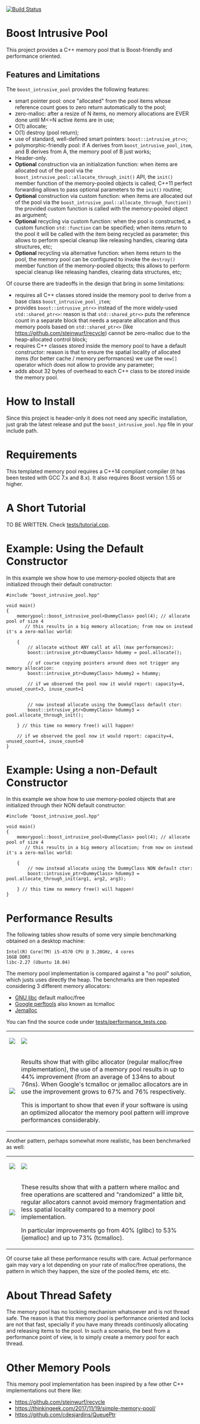 [![Build Status](https://travis-ci.com/f18m/boost-intrusive-pool.svg?branch=master)](https://travis-ci.com/f18m/boost-intrusive-pool)

# Boost Intrusive Pool
This project provides a C++ memory pool that is Boost-friendly and performance oriented.

## Features and Limitations
The `boost_intrusive_pool` provides the following features:
 - smart pointer pool: once "allocated" from the pool items whose reference count goes to zero return
   automatically to the pool;
 - zero-malloc: after a resize of N items, no memory allocations are EVER done until M<=N active
   items are in use;
 - O(1) allocate;
 - O(1) destroy (pool return);
 - use of standard, well-defined smart pointers: `boost::intrusive_ptr<>`;
 - polymorphic-friendly pool: if A derives from `boost_intrusive_pool_item`, and B derives from A, the
   memory pool of B just works;
 - Header-only.
 - **Optional** construction via an initialization function: when items are allocated out of the pool via the 
   `boost_intrusive_pool::allocate_through_init()` API, the `init()` member function of the memory-pooled objects 
   is called; C++11 perfect forwarding allows to pass optional parameters to the `init()` routine;
 - **Optional** construction via custom function: when items are allocated out of the pool via the 
   `boost_intrusive_pool::allocate_through_function()` the provided custom function is called with the memory-pooled 
   object as argument;
 - **Optional** recycling via custom function: when the pool is constructed, a custom function `std::function` can be
   specified; when items return to the pool it will be called with the item being recycled as parameter; this allows
   to perform special cleanup like releasing handles, clearing data structures, etc;
 - **Optional** recycling via alternative function: when items return to the pool, the memory pool can be configured
   to invoke the `destroy()` member function of the memory-pooled objects; this allows
   to perform special cleanup like releasing handles, clearing data structures, etc;

Of course there are tradeoffs in the design that bring in some limitations:
 - requires all C++ classes stored inside the memory pool to derive from a base class `boost_intrusive_pool_item`;
 - provides `boost::intrusive_ptr<>` instead of the more widely-used `std::shared_ptr<>`:
   reason is that `std::shared_ptr<>` puts the reference count in a separate block that needs a separate allocation
   and thus memory pools based on `std::shared_ptr<>` (like https://github.com/steinwurf/recycle) cannot be
   zero-malloc due to the heap-allocated control block;
 - requires C++ classes stored inside the memory pool to have a default constructor: reason is that to ensure
   the spatial locality of allocated items (for better cache / memory performances) we use the `new[]` operator 
   which does not allow to provide any parameter;
 - adds about 32 bytes of overhead to each C++ class to be stored inside the memory pool.


# How to Install

Since this project is header-only it does not need any specific installation, just grab the latest release and put the
`boost_intrusive_pool.hpp` file in your include path.

# Requirements

This templated memory pool requires a C++14 compliant compiler (it has been tested with GCC 7.x and 8.x).
It also requires Boost version 1.55 or higher.


# A Short Tutorial

TO BE WRITTEN.
Check [tests/tutorial.cpp](tests/tutorial.cpp).


# Example: Using the Default Constructor

In this example we show how to use memory-pooled objects that are initialized through their default constructor:

```
#include "boost_intrusive_pool.hpp"

void main()
{
	memorypool::boost_intrusive_pool<DummyClass> pool(4); // allocate pool of size 4
	   // this results in a big memory allocation; from now on instead it's a zero-malloc world:
	
	{
	    // allocate without ANY call at all (max performances):
	    boost::intrusive_ptr<DummyClass> hdummy = pool.allocate();
	
	    // of course copying pointers around does not trigger any memory allocation:
	    boost::intrusive_ptr<DummyClass> hdummy2 = hdummy;
	
	    // if we observed the pool now it would report: capacity=4, unused_count=3, inuse_count=1
	    
	    
	    // now instead allocate using the DummyClass default ctor:
	    boost::intrusive_ptr<DummyClass> hdummy3 = pool.allocate_through_init();
	    
	} // this time no memory free() will happen!

	// if we observed the pool now it would report: capacity=4, unused_count=4, inuse_count=0
}

```


# Example: Using a non-Default Constructor

In this example we show how to use memory-pooled objects that are initialized through their NON default constructor:

```
#include "boost_intrusive_pool.hpp"

void main()
{
	memorypool::boost_intrusive_pool<DummyClass> pool(4); // allocate pool of size 4
	   // this results in a big memory allocation; from now on instead it's a zero-malloc world:
	
	{
	    // now instead allocate using the DummyClass NON default ctor:
	    boost::intrusive_ptr<DummyClass> hdummy3 = pool.allocate_through_init(arg1, arg2, arg3);
	    
	} // this time no memory free() will happen!
}
```

# Performance Results

The following tables show results of some very simple benchmarking obtained on a desktop machine:

```
Intel(R) Core(TM) i5-4570 CPU @ 3.20GHz, 4 cores
16GB DDR3
libc-2.27 (Ubuntu 18.04)
```

The memory pool implementation is compared against a "no pool" solution, which justs uses directly the heap.
The benchmarks are then repeated considering 3 different memory allocators:
 - [GNU libc](https://www.gnu.org/software/libc/) default malloc/free
 - [Google perftools](https://github.com/gperftools/gperftools) also known as tcmalloc
 - [Jemalloc](http://jemalloc.net/)

You can find the source code under [tests/performance_tests.cpp](tests/performance_tests.cpp).

<table cellpadding="5" width="100%">
<tbody>
<tr>
<td>

![](tests/results/pattern_1_noallocators.png)

</td>
<td>

![](tests/results/pattern_1_tcmalloc.png)

</td>
</tr>
<tr>
<td>

![](tests/results/pattern_1_jemalloc.png)


</td>
<td>

Results show that with glibc allocator (regular malloc/free implementation), the use of a memory
pool results in up to 44% improvement (from an average of 134ns to about 76ns).
When Google's tcmalloc or jemalloc allocators are in use the improvement grows to 67% and 76% respectively.

This is important to show that even if your software is using an optimized allocator the memory pool
pattern will improve performances considerably.

</td>
</tr>

</tbody>
</table>

Another pattern, perhaps somewhat more realistic, has been benchmarked as well:

<table cellpadding="5" width="100%">
<tbody>
<tr>
<td>

![](tests/results/pattern_2_noallocators.png)

</td>
<td>

![](tests/results/pattern_2_tcmalloc.png)

</td>
</tr>
<tr>
<td>

![](tests/results/pattern_2_jemalloc.png)


</td>
<td>

These results show that with a pattern where malloc and free operations are scattered and "randomized" 
a little bit, regular allocators cannot avoid memory fragmentation and less spatial locality compared
to a memory pool implementation.
 
In particular improvements go from 40% (glibc) to 53% (jemalloc) and up to 73% (tcmalloc).

</td>
</tr>

</tbody>
</table>

Of course take all these performance results with care.
Actual performance gain may vary a lot depending on your rate of malloc/free operations, the pattern in which they happen,
the size of the pooled items, etc etc.



# About Thread Safety

The memory pool has no locking mechanism whatsoever and is not thread safe.
The reason is that this memory pool is performance oriented and locks are not that fast, specially if you have many
threads continuosly allocating and releasing items to the pool.
In such a scenario, the best from a performance point of view, is to simply create a memory pool for each thread.


# Other Memory Pools

This memory pool implementation has been inspired by a few other C++ implementations out there like:

- https://github.com/steinwurf/recycle
- https://thinkingeek.com/2017/11/19/simple-memory-pool/
- https://github.com/cdesjardins/QueuePtr
